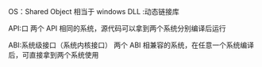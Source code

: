 OS：Shared Object 相当于 windows DLL :动态链接库

API:口 两个 API 相同的系统，源代码可以拿到两个系统分别编译后运行

ABI:系统级接口（系统内核接口）
两个 ABI 相兼容的系统，在任意一个系统编译后，可直接拿到两个系统使用
